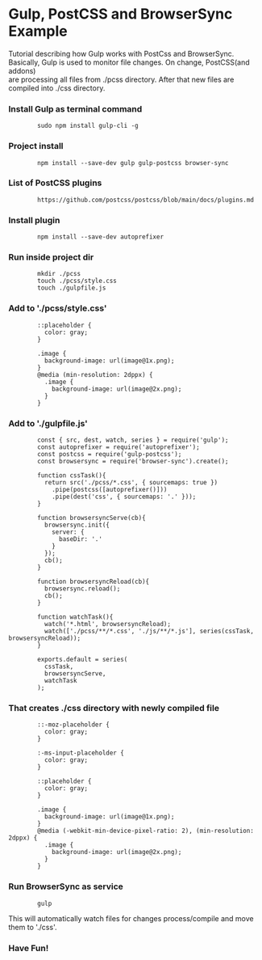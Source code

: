 # Gulp, PostCSS and BrowserSync Example

Tutorial describing how Gulp works with PostCss and BrowserSync.    
Basically, Gulp is used to monitor file changes. On change, PostCSS(and addons)    
are processing all files from ./pcss directory. After that new files are    
compiled into ./css directory.    


### Install Gulp as terminal command

            sudo npm install gulp-cli -g

### Project install

            npm install --save-dev gulp gulp-postcss browser-sync


### List of PostCSS plugins

            https://github.com/postcss/postcss/blob/main/docs/plugins.md


### Install plugin

            npm install --save-dev autoprefixer

### Run inside project dir

            mkdir ./pcss
            touch ./pcss/style.css
            touch ./gulpfile.js
        
### Add to './pcss/style.css' 

            ::placeholder {
              color: gray;
            }

            .image {
              background-image: url(image@1x.png);
            }
            @media (min-resolution: 2dppx) {
              .image {
                background-image: url(image@2x.png);
              }
            }

### Add to './gulpfile.js' 

            const { src, dest, watch, series } = require('gulp');
            const autoprefixer = require('autoprefixer');
            const postcss = require('gulp-postcss');
            const browsersync = require('browser-sync').create();

            function cssTask(){
              return src('./pcss/*.css', { sourcemaps: true })
                .pipe(postcss([autoprefixer()]))
                .pipe(dest('css', { sourcemaps: '.' }));
            }

            function browsersyncServe(cb){
              browsersync.init({
                server: {
                  baseDir: '.'
                }
              });
              cb();
            }

            function browsersyncReload(cb){
              browsersync.reload();
              cb();
            }

            function watchTask(){
              watch('*.html', browsersyncReload);
              watch(['./pcss/**/*.css', './js/**/*.js'], series(cssTask, browsersyncReload));
            }

            exports.default = series(
              cssTask,
              browsersyncServe,
              watchTask
            );


### That creates ./css directory with newly compiled file

            ::-moz-placeholder {
              color: gray;
            }

            :-ms-input-placeholder {
              color: gray;
            }

            ::placeholder {
              color: gray;
            }

            .image {
              background-image: url(image@1x.png);
            }
            @media (-webkit-min-device-pixel-ratio: 2), (min-resolution: 2dppx) {
              .image {
                background-image: url(image@2x.png);
              }
            }

### Run BrowserSync as service

            gulp 
    
    
This will automatically watch files for changes process/compile and move them to './css'.

### Have Fun!
